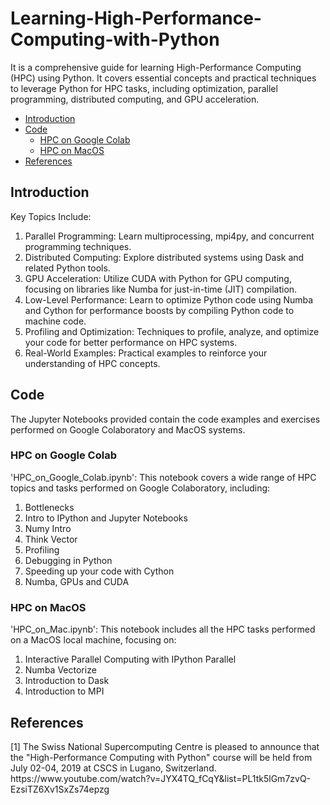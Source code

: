 # Learning-High-Performance-Computing-with-Python
It is a comprehensive guide for learning High-Performance Computing (HPC) using Python. It covers essential concepts and practical techniques to leverage Python for HPC tasks, including optimization, parallel programming, distributed computing, and GPU acceleration.
* <a href="#Introduction">Introduction</a>
* <a href="#Code">Code</a>
  * <a href="#HPC on Google Colab">HPC on Google Colab</a>
  * <a href="#HPC on MacOS">HPC on MacOS</a>
* <a href="#References">References</a>
<h2 id="Introduction">Introduction</h2>
Key Topics Include:

1. Parallel Programming: Learn multiprocessing, mpi4py, and concurrent programming techniques.
2. Distributed Computing: Explore distributed systems using Dask and related Python tools.
3. GPU Acceleration: Utilize CUDA with Python for GPU computing, focusing on libraries like Numba for just-in-time (JIT) compilation.
4. Low-Level Performance: Learn to optimize Python code using Numba and Cython for performance boosts by compiling Python code to machine code.
5. Profiling and Optimization: Techniques to profile, analyze, and optimize your code for better performance on HPC systems.
6. Real-World Examples: Practical examples to reinforce your understanding of HPC concepts.
   
<h2 id="Code">Code</h2>
The Jupyter Notebooks provided contain the code examples and exercises performed on Google Colaboratory and MacOS systems.


<h3 id="HPC on Google Colab">HPC on Google Colab</h3>
'HPC_on_Google_Colab.ipynb': This notebook covers a wide range of HPC topics and tasks performed on Google Colaboratory, including:

1. Bottlenecks
2. Intro to IPython and Jupyter Notebooks
3. Numy Intro
4. Think Vector
5. Profiling
6. Debugging in Python
7. Speeding up your code with Cython
8. Numba, GPUs and CUDA
<h3 id="HPC on MacOS">HPC on MacOS</h3>
'HPC_on_Mac.ipynb': This notebook includes all the HPC tasks performed on a MacOS local machine, focusing on:

1. Interactive Parallel Computing with IPython Parallel
2. Numba Vectorize
3. Introduction to Dask
4. Introduction to MPI

<h2 id="References">References</h2>
[1] The Swiss National Supercomputing Centre is pleased to announce that the "High-Performance Computing with Python" course will be held from July 02-04, 2019 at CSCS in Lugano, Switzerland. https://www.youtube.com/watch?v=JYX4TQ_fCqY&list=PL1tk5lGm7zvQ-EzsiTZ6Xv1SxZs74epzg



